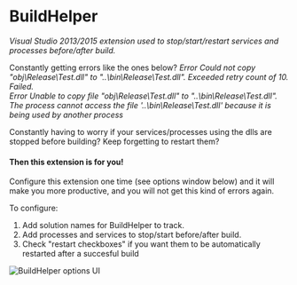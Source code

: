 # BuildHelper

_Visual Studio 2013/2015 extension used to stop/start/restart services and processes before/after build._

Constantly getting errors like the ones below? 
_Error		Could not copy "obj\Release\Test.dll" to "..\bin\Release\Test.dll". Exceeded retry count of 10. Failed._	
_Error		Unable to copy file "obj\Release\Test.dll" to "..\bin\Release\Test.dll". The process cannot access the file '..\bin\Release\Test.dll' because it is being used by another process_

Constantly having to worry if your services/processes using the dlls are stopped before building? Keep forgetting to restart them?

#### Then this extension is for you!

Configure this extension one time (see options window below) and it will make you more productive, and you will not get this kind of errors again.

To configure:
1. Add solution names for BuildHelper to track.
2. Add processes and services to stop/start before/after build.
3. Check "restart checkboxes" if you want them to be automatically restarted after a succesful build


![BuildHelper options UI](https://github.com/nmklotas/BuildHelper/blob/master/Documents/UI.png "BuildHelper UI")

